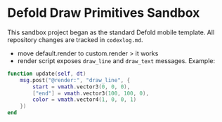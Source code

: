 # Defold Draw Primitives Sandbox

This sandbox project began as the standard Defold mobile template.
All repository changes are tracked in `codexlog.md`.

- move default.render to custom.render > it works
- render script exposes `draw_line` and `draw_text` messages. Example:

```lua
function update(self, dt)
    msg.post("@render:", "draw_line", {
        start = vmath.vector3(0, 0, 0),
        ["end"] = vmath.vector3(100, 100, 0),
        color = vmath.vector4(1, 0, 0, 1)
    })
end
```
